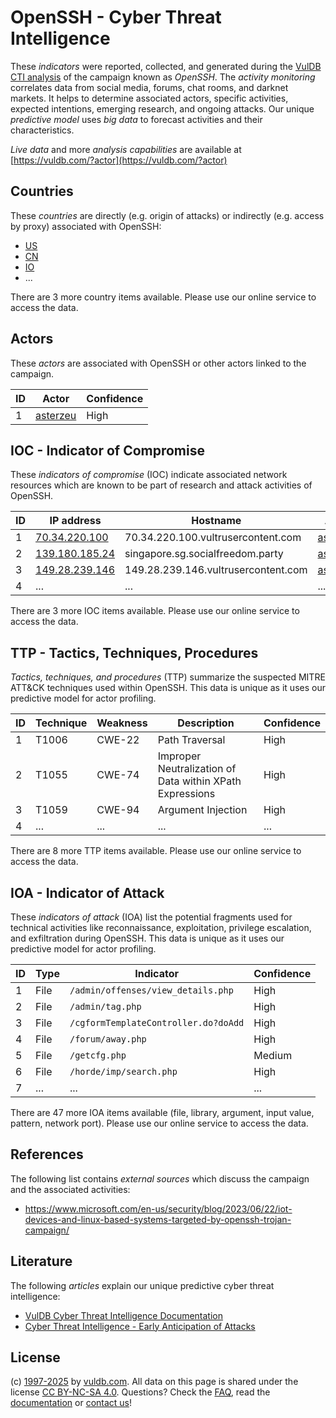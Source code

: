 # OpenSSH - Cyber Threat Intelligence

These _indicators_ were reported, collected, and generated during the [VulDB CTI analysis](https://vuldb.com/?kb.cti) of the campaign known as _OpenSSH_. The _activity monitoring_ correlates data from social media, forums, chat rooms, and darknet markets. It helps to determine associated actors, specific activities, expected intentions, emerging research, and ongoing attacks. Our unique _predictive model_ uses _big data_ to forecast activities and their characteristics.

_Live data_ and more _analysis capabilities_ are available at [https://vuldb.com/?actor](https://vuldb.com/?actor)

## Countries

These _countries_ are directly (e.g. origin of attacks) or indirectly (e.g. access by proxy) associated with OpenSSH:

* [US](https://vuldb.com/?country.us)
* [CN](https://vuldb.com/?country.cn)
* [IO](https://vuldb.com/?country.io)
* ...

There are 3 more country items available. Please use our online service to access the data.

## Actors

These _actors_ are associated with OpenSSH or other actors linked to the campaign.

ID | Actor | Confidence
-- | ----- | ----------
1 | [asterzeu](https://vuldb.com/?actor.asterzeu) | High

## IOC - Indicator of Compromise

These _indicators of compromise_ (IOC) indicate associated network resources which are known to be part of research and attack activities of OpenSSH.

ID | IP address | Hostname | Actor | Confidence
-- | ---------- | -------- | ----- | ----------
1 | [70.34.220.100](https://vuldb.com/?ip.70.34.220.100) | 70.34.220.100.vultrusercontent.com | [asterzeu](https://vuldb.com/?actor.asterzeu) | Medium
2 | [139.180.185.24](https://vuldb.com/?ip.139.180.185.24) | singapore.sg.socialfreedom.party | [asterzeu](https://vuldb.com/?actor.asterzeu) | High
3 | [149.28.239.146](https://vuldb.com/?ip.149.28.239.146) | 149.28.239.146.vultrusercontent.com | [asterzeu](https://vuldb.com/?actor.asterzeu) | Medium
4 | ... | ... | ... | ...

There are 3 more IOC items available. Please use our online service to access the data.

## TTP - Tactics, Techniques, Procedures

_Tactics, techniques, and procedures_ (TTP) summarize the suspected MITRE ATT&CK techniques used within OpenSSH. This data is unique as it uses our predictive model for actor profiling.

ID | Technique | Weakness | Description | Confidence
-- | --------- | -------- | ----------- | ----------
1 | T1006 | CWE-22 | Path Traversal | High
2 | T1055 | CWE-74 | Improper Neutralization of Data within XPath Expressions | High
3 | T1059 | CWE-94 | Argument Injection | High
4 | ... | ... | ... | ...

There are 8 more TTP items available. Please use our online service to access the data.

## IOA - Indicator of Attack

These _indicators of attack_ (IOA) list the potential fragments used for technical activities like reconnaissance, exploitation, privilege escalation, and exfiltration during OpenSSH. This data is unique as it uses our predictive model for actor profiling.

ID | Type | Indicator | Confidence
-- | ---- | --------- | ----------
1 | File | `/admin/offenses/view_details.php` | High
2 | File | `/admin/tag.php` | High
3 | File | `/cgformTemplateController.do?doAdd` | High
4 | File | `/forum/away.php` | High
5 | File | `/getcfg.php` | Medium
6 | File | `/horde/imp/search.php` | High
7 | ... | ... | ...

There are 47 more IOA items available (file, library, argument, input value, pattern, network port). Please use our online service to access the data.

## References

The following list contains _external sources_ which discuss the campaign and the associated activities:

* https://www.microsoft.com/en-us/security/blog/2023/06/22/iot-devices-and-linux-based-systems-targeted-by-openssh-trojan-campaign/

## Literature

The following _articles_ explain our unique predictive cyber threat intelligence:

* [VulDB Cyber Threat Intelligence Documentation](https://vuldb.com/?kb.cti)
* [Cyber Threat Intelligence - Early Anticipation of Attacks](https://www.scip.ch/en/?labs.20201022)

## License

(c) [1997-2025](https://vuldb.com/?kb.changelog) by [vuldb.com](https://vuldb.com/?kb.about). All data on this page is shared under the license [CC BY-NC-SA 4.0](https://creativecommons.org/licenses/by-nc-sa/4.0/). Questions? Check the [FAQ](https://vuldb.com/?kb.faq), read the [documentation](https://vuldb.com/?kb) or [contact us](https://vuldb.com/?contact)!
